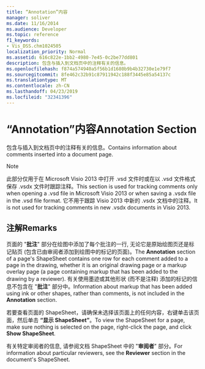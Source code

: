 ```yaml
---
title: “Annotation”内容
manager: soliver
ms.date: 11/16/2014
ms.audience: Developer
ms.topic: reference
f1_keywords:
- Vis_DSS.chm1024505
localization_priority: Normal
ms.assetid: 616c822e-1bb2-4980-7e45-0c2be77dd801
description: 包含与插入到文档页中的注释有关的信息。
ms.openlocfilehash: f874a574940a5f56b1d1680b9b4b32730e1e79f7
ms.sourcegitcommit: 8fe462c32b91c87911942c188f3445e85a54137c
ms.translationtype: MT
ms.contentlocale: zh-CN
ms.lasthandoff: 04/23/2019
ms.locfileid: "32341396"
---
```

# <a name="annotation-section"></a><span data-ttu-id="135ea-103">“Annotation”内容</span><span class="sxs-lookup"><span data-stu-id="135ea-103">Annotation Section</span></span>

<span data-ttu-id="135ea-104">包含与插入到文档页中的注释有关的信息。</span><span class="sxs-lookup"><span data-stu-id="135ea-104">Contains information about comments inserted into a document page.</span></span> 
  
> [!NOTE]
> <span data-ttu-id="135ea-105">此部分仅用于在 Microsoft Visio 2013 中打开 .vsd 文件时或在以 .vsd 文件格式保存 .vsdx 文件时跟踪注释。</span><span class="sxs-lookup"><span data-stu-id="135ea-105">This section is used for tracking comments only when opening a .vsd file in Microsoft Visio 2013 or when saving a .vsdx file in the .vsd file format.</span></span> <span data-ttu-id="135ea-106">它不用于跟踪 Visio 2013 中新的 .vsdx 文档中的注释。</span><span class="sxs-lookup"><span data-stu-id="135ea-106">It is not used for tracking comments in new .vsdx documents in Visio 2013.</span></span> 
  
## <a name="remarks"></a><span data-ttu-id="135ea-107">注解</span><span class="sxs-lookup"><span data-stu-id="135ea-107">Remarks</span></span>

<span data-ttu-id="135ea-108">页面的 "**批注**" 部分在绘图中添加了每个批注的一行, 无论它是原始绘图页还是标记贴页 (包含已由审阅者添加到绘图中的标记的页面)。</span><span class="sxs-lookup"><span data-stu-id="135ea-108">The **Annotation** section of a page's ShapeSheet contains one row for each comment added to a page in the drawing, whether it is an original drawing page or a markup overlay page (a page containing markup that has been added to the drawing by a reviewer).</span></span> <span data-ttu-id="135ea-109">有关使用墨迹或其他形状 (而不是注释) 添加的标记的信息不包含在 "**批注**" 部分中。</span><span class="sxs-lookup"><span data-stu-id="135ea-109">Information about markup that has been added using ink or other shapes, rather than comments, is not included in the **Annotation** section.</span></span> 
  
<span data-ttu-id="135ea-110">若要查看页面的 ShapeSheet，请确保未选择该页面上的任何内容，右键单击该页面，然后单击 **“显示 ShapeSheet”**。</span><span class="sxs-lookup"><span data-stu-id="135ea-110">To view the ShapeSheet for a page, make sure nothing is selected on the page, right-click the page, and click **Show ShapeSheet**.</span></span>
  
<span data-ttu-id="135ea-111">有关特定审阅者的信息, 请参阅文档 ShapeSheet 中的 "**审阅者**" 部分。</span><span class="sxs-lookup"><span data-stu-id="135ea-111">For information about particular reviewers, see the **Reviewer** section in the document's ShapeSheet.</span></span> 
  

